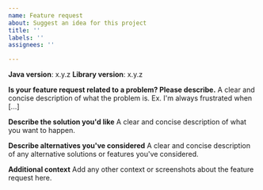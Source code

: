 ```yaml
---
name: Feature request
about: Suggest an idea for this project
title: ''
labels: ''
assignees: ''

---
```


**Java version**: x.y.z
**Library version**: x.y.z

**Is your feature request related to a problem? Please describe.**
A clear and concise description of what the problem is. Ex. I'm always frustrated when [...]

**Describe the solution you'd like**
A clear and concise description of what you want to happen.

**Describe alternatives you've considered**
A clear and concise description of any alternative solutions or features you've considered.

**Additional context**
Add any other context or screenshots about the feature request here.
